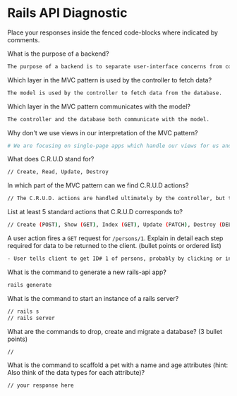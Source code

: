 # Rails API Diagnostic

Place your responses inside the fenced code-blocks where indicated by comments.

What is the purpose of a backend?

```bash
The purpose of a backend is to separate user-interface concerns from concerns of data manipulation and storage.
```

Which layer in the MVC pattern is used by the controller to fetch data?

```bash
The model is used by the controller to fetch data from the database.
```

Which layer in the MVC pattern communicates with the model?

```bash
The controller and the database both communicate with the model.
```

Why don't we use views in our interpretation of the MVC pattern?

```bash
# We are focusing on single-page apps which handle our views for us and allow us to update the client-side without having to refresh the page, which would be needed if we were relying on the back-end to render a view and send it to the front-end in as a new HTML page.
```

What does C.R.U.D stand for?

```bash
// Create, Read, Update, Destroy
```

In which part of the MVC pattern can we find C.R.U.D actions?

```bash
// The C.R.U.D. actions are handled ultimately by the controller, but the router is usually what translates the HTTP requests into specific CRUD action requests and routes them to the appropriate controller.
```

List at least 5 standard actions that C.R.U.D corresponds to?

```bash
// Create (POST), Show (GET), Index (GET), Update (PATCH), Destroy (DELETE)
```

A user action fires a `GET` request for `/persons/1`. Explain in detail each step
required for data to be returned to the client. (bullet points or ordered list)

```bash
- User tells client to get ID# 1 of persons, probably by clicking or inputting text into a field.  The browser translates this into an HTTP 'GET' request and sends it to the server-side client.  The router receives this request and translates the HTTP into both a route (to /persons/1) and a standard action request.  It sends the action request, in this case a 'show,' to the persons controller.  The persons controller interprets this request and then asks the model to retreive information listed at /persons/1.  The model says 'ok,' and looks into the database to see if it has any information in that location.  If it does, it retreives it (probably using a SQL query) and sends the data back to the controller.  The controller then sends the data to the server, which ultimately sends it back to the front-end client which then renders/paints it to the screen for the user to view.
```

What is the command to generate a new rails-api app?

```bash
rails generate
```

What is the command to start an instance of a rails server?

```bash
// rails s
// rails server
```

What are the commands to drop, create and migrate a database? (3 bullet points)

```bash
// 
```

What is the command to scaffold a pet with a name and age attributes (hint:
Also think of the data types for each attribute)?

```bash
// your response here
```

